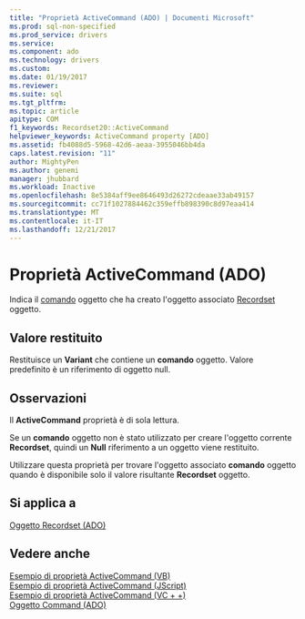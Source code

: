 ```yaml
---
title: "Proprietà ActiveCommand (ADO) | Documenti Microsoft"
ms.prod: sql-non-specified
ms.prod_service: drivers
ms.service: 
ms.component: ado
ms.technology: drivers
ms.custom: 
ms.date: 01/19/2017
ms.reviewer: 
ms.suite: sql
ms.tgt_pltfrm: 
ms.topic: article
apitype: COM
f1_keywords: Recordset20::ActiveCommand
helpviewer_keywords: ActiveCommand property [ADO]
ms.assetid: fb4088d5-5968-42d6-aeaa-3955046bb4da
caps.latest.revision: "11"
author: MightyPen
ms.author: genemi
manager: jhubbard
ms.workload: Inactive
ms.openlocfilehash: 8e5384aff9ee8646493d26272cdeaae33ab49157
ms.sourcegitcommit: cc71f1027884462c359effb898390c8d97eaa414
ms.translationtype: MT
ms.contentlocale: it-IT
ms.lasthandoff: 12/21/2017
---
```

# <a name="activecommand-property-ado"></a>Proprietà ActiveCommand (ADO)
Indica il [comando](../../../ado/reference/ado-api/command-object-ado.md) oggetto che ha creato l'oggetto associato [Recordset](../../../ado/reference/ado-api/recordset-object-ado.md) oggetto.  
  
## <a name="return-value"></a>Valore restituito  
 Restituisce un **Variant** che contiene un **comando** oggetto. Valore predefinito è un riferimento di oggetto null.  
  
## <a name="remarks"></a>Osservazioni  
 Il **ActiveCommand** proprietà è di sola lettura.  
  
 Se un **comando** oggetto non è stato utilizzato per creare l'oggetto corrente **Recordset**, quindi un **Null** riferimento a un oggetto viene restituito.  
  
 Utilizzare questa proprietà per trovare l'oggetto associato **comando** oggetto quando è disponibile solo il valore risultante **Recordset** oggetto.  
  
## <a name="applies-to"></a>Si applica a  
 [Oggetto Recordset (ADO)](../../../ado/reference/ado-api/recordset-object-ado.md)  
  
## <a name="see-also"></a>Vedere anche  
 [Esempio di proprietà ActiveCommand (VB)](../../../ado/reference/ado-api/activecommand-property-example-vb.md)   
 [Esempio di proprietà ActiveCommand (JScript)](../../../ado/reference/ado-api/activecommand-property-example-jscript.md)   
 [Esempio di proprietà ActiveCommand (VC + +)](../../../ado/reference/ado-api/activecommand-property-example-vc.md)   
 [Oggetto Command (ADO)](../../../ado/reference/ado-api/command-object-ado.md)
